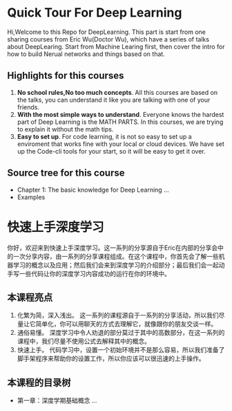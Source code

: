 # Quick Tour For Deep Learning
Hi,Welcome to this Repo for DeepLearning. This part is start from one sharing courses from Eric Wu(Doctor Wu), which have a series of talks about DeepLearing. Start from Machine Learing first, then cover the intro for how to build Nerual networks and things based on that.

## Highlights for this courses
1. **No school rules,No too much concepts**. All this courses are based on the talks, you can understand it like you are talking with one of your friends.
2. **With the most simple ways to understand**. Everyone knows the hardest part of Deep Learning is the MATH PARTS. In this courses, we are trying to explain it without the math tips.
3. **Easy to set up**. For code learning, it is not so easy to set up a enviroment that works fine with your local or cloud devices. We have set up the Code-cli tools for your start, so it will be easy to get it over.

## Source tree for this course
+ Chapter 1: The basic knowledge for Deep Learning
...
+ Examples

# 快速上手深度学习
你好，欢迎来到快速上手深度学习。这一系列的分享源自于Eric在内部的分享会中的一次分享内容，由一系列的分享课程组成。在这个课程中，你首先会了解一些机器学习的概念以及应用；然后我们会来到深度学习的介绍部分；最后我们会一起动手写一些代码让你的深度学习内容成功的运行在你的环境中。

## 本课程亮点
1. 化繁为简，深入浅出。 这一系列的课程源自于一系列的分享活动，所以我们尽量让它简单化，你可以用聊天的方式去理解它，就像跟你的朋友交谈一样。
2. 通俗易懂。 深度学习中令人劝退的部分莫过于其中的高数部分，在这一系列的课程中，我们尽量不使用公式去解释其中的概念。
3. 快速上手。 代码学习中，设置一个初始环境并不是那么容易，所以我们准备了脚手架程序来帮助你的设置工作，所以你应该可以很迅速的上手操作。

## 本课程的目录树
+ 第一章：深度学期基础概念
...

